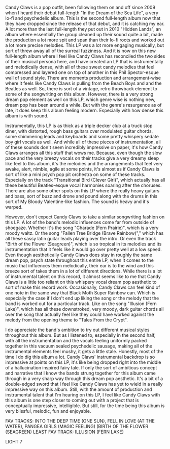 Candy Claws is a pop outfit, been following them on and off since 2009 when I heard their debut full-length "In the Dream of the Sea Life", a very lo-fi and psychedelic album. This is the second full-length album now that they have dropped since the release of that debut, and it is catching my ear. A lot more than the last full-length they put out in 2010 "Hidden Lands", an album where essentially the group cleaned up their sound quite a bit, made the production a lot more spit and span than their lo-fi roots and worked out a lot more precise melodies. This LP was a lot more engaging musically, but sort of threw away all of the surreal fuzziness. And it is now on this new full-length album where I feel like Candy Claws has reconciled the two sides of their musical persona here, and have created an LP that is instrumentally and melodically dense, with all of these sweet candy melodies that feel compressed and layered one on top of another in this Phil Spector-esque wall of sound style. There are moments production and arrangement-wise where it feels like Candy Claws is pulling from the Beach Boys and and the Beatles as well. So, there is sort of a vintage, retro throwback element to some of the songwriting on this album. However, there is a very strong dream pop element as well on this LP, which genre wise is nothing new, dream pop has been around a while. But with the genre's resurgence as of late, it does keep this album feeling modern. Especially with how dense this album is with sound.

Instrumentally, this LP is as thick as a triple decker club at a truck stop diner, with distorted, rough bass guitars over modulated guitar chords, some shimmering leads and keyboards and some pretty whispery sedate boy girl vocals as well. And while all of these pieces of instrumentation, all of these sounds don't seem incredibly impressive on paper, it's how Candy Claws arranges all this stuff that wows me. Because, even though the slow pace and the very breezy vocals on their tracks give a very dreamy sleep like feel to this album, it's the melodies and the arrangements that feel very awake, alert, nimble, agile at some points, it's almost as if Candy Claws is sort of like a mini psych pop pit orchestra on some of these tracks. Especially on the track "Transitional Bird (Clever Girl)", which actually has all these beautiful Beatles-esque vocal harmonies soaring after the choruses. There are also some other spots on this LP where the really heavy guitars and bass, sort of buzz and drone and pound along with the drums in this sort of My Bloody Valentine-like fashion. The sound is heavy and it's warped.

However, don't expect Candy Claws to take a similar songwriting fashion on this LP. A lot of the band's melodic influences come far from outside of shoegaze. Whether it's the song "Charade (Fern Prairie)", which is a very moody waltz. Or the song "Fallen Tree Bridge (Brave Rainbow)"," which has all these sassy latin guitar leads playing over the intro. Or even the track "Birth of the Flower (Seagreen)", which is so tropical in its melodies and its instrumentation that it feels like it would go over pretty well at a low speed. Even though aesthetically Candy Claws does stay in roughly the same dream pop, psych state throughout this entire LP, when it comes to the music that influences them melodically, their ear is to the wind and this breeze sort of takes them in a lot of different directions. While there is a lot of instrumental talent on this record, it almost seems like to me that Candy Claws is a little too reliant on this whispery vocal dream pop aesthetic to sort of make this record work. Occasionally, Candy Claws can feel kind of one note in the same way that Black Moth Super Rainbow can. Which is especially the case if I don't end up liking the song or the melody that the band is worked out for a particular track. Like on the song "Illusion (Fern Lake)", which has all these downstroked, very moody, dark guitar chords all over the song that actually feel like they could have worked against the melody from the opening theme to "Tales From the Crypt".

I do appreciate the band's ambition to try out different musical styles throughout this album. But as I listened to, especially in the second half, with all the instrumentation and the vocals feeling uniformly packed together in this vacuum sealed psychedelic sausage, making all of the instrumental elements feel mushy, it gets a little stale. Honestly, most of the time I do dig this album a lot. Candy Claws' instrumental backdrop is so impressive at points on this LP, it's like being dropped right into the middle of a hallucination inspired fairy tale. If only the sort of ambitious concept and narrative that I know the bands strung together for this album came through in a very sharp way through this dream pop aesthetic. It's a bit of a double-edged sword that I feel like Candy Claws has yet to wield in a really impressive way on this album. Still, with the amount of production and instrumental talent that I'm hearing on this LP, I feel like Candy Claws with this album is one step closer to coming out with a project that is conceptually impressive, intelligible. But still, for the time being this album is very blissful, melodic, fun and enjoyable.

FAV TRACKS: INTO THE DEEP TIME (ONE SUN), FELL IN LOVE (AT THE WATER), PANGEA GIRLS (MAGIC FEELING) (BIRTH OF THE FLOWER (SEAGREEN)
LEAST FAV TRACK: ILLUSION (FERN LAKE)

LIGHT 7

